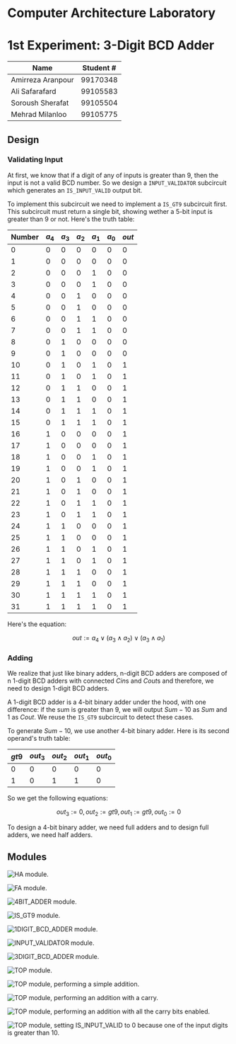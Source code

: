 # Computer Architecture Laboratory
# 1st Experiment: 3-Digit BCD Adder

|       Name        | Student # |
|-------------------|-----------|
| Amirreza Aranpour | 99170348  |
|  Ali Safarafard   | 99105583  |
| Soroush Sherafat  | 99105504  |
|  Mehrad Milanloo  | 99105775  |

## Design

### Validating Input

At first, we know that if a digit of any of inputs is greater than $9$, then the input is not a valid BCD number. So we design a `INPUT_VALIDATOR` subcircuit which generates an `IS_INPUT_VALID` output bit.

To implement this subcircuit we need to implement a `IS_GT9` subcircuit first. This subcircuit must return a single bit, showing wether a 5-bit input is greater than 9 or not. Here's the truth table:

| Number | $a_4$ | $a_3$ | $a_2$ | $a_1$ | $a_0$ | $out$ |
|--------|-------|-------|-------|-------|-------|-------|
|  $0$   |  $0$  |  $0$  |  $0$  |  $0$  |  $0$  |  $0$  |
|  $1$   |  $0$  |  $0$  |  $0$  |  $0$  |  $0$  |  $0$  |
|  $2$   |  $0$  |  $0$  |  $0$  |  $1$  |  $0$  |  $0$  |
|  $3$   |  $0$  |  $0$  |  $0$  |  $1$  |  $0$  |  $0$  |
|  $4$   |  $0$  |  $0$  |  $1$  |  $0$  |  $0$  |  $0$  |
|  $5$   |  $0$  |  $0$  |  $1$  |  $0$  |  $0$  |  $0$  |
|  $6$   |  $0$  |  $0$  |  $1$  |  $1$  |  $0$  |  $0$  |
|  $7$   |  $0$  |  $0$  |  $1$  |  $1$  |  $0$  |  $0$  |
|  $8$   |  $0$  |  $1$  |  $0$  |  $0$  |  $0$  |  $0$  |
|  $9$   |  $0$  |  $1$  |  $0$  |  $0$  |  $0$  |  $0$  |
|  $10$  |  $0$  |  $1$  |  $0$  |  $1$  |  $0$  |  $1$  |
|  $11$  |  $0$  |  $1$  |  $0$  |  $1$  |  $0$  |  $1$  |
|  $12$  |  $0$  |  $1$  |  $1$  |  $0$  |  $0$  |  $1$  |
|  $13$  |  $0$  |  $1$  |  $1$  |  $0$  |  $0$  |  $1$  |
|  $14$  |  $0$  |  $1$  |  $1$  |  $1$  |  $0$  |  $1$  |
|  $15$  |  $0$  |  $1$  |  $1$  |  $1$  |  $0$  |  $1$  |
|  $16$  |  $1$  |  $0$  |  $0$  |  $0$  |  $0$  |  $1$  |
|  $17$  |  $1$  |  $0$  |  $0$  |  $0$  |  $0$  |  $1$  |
|  $18$  |  $1$  |  $0$  |  $0$  |  $1$  |  $0$  |  $1$  |
|  $19$  |  $1$  |  $0$  |  $0$  |  $1$  |  $0$  |  $1$  |
|  $20$  |  $1$  |  $0$  |  $1$  |  $0$  |  $0$  |  $1$  |
|  $21$  |  $1$  |  $0$  |  $1$  |  $0$  |  $0$  |  $1$  |
|  $22$  |  $1$  |  $0$  |  $1$  |  $1$  |  $0$  |  $1$  |
|  $23$  |  $1$  |  $0$  |  $1$  |  $1$  |  $0$  |  $1$  |
|  $24$  |  $1$  |  $1$  |  $0$  |  $0$  |  $0$  |  $1$  |
|  $25$  |  $1$  |  $1$  |  $0$  |  $0$  |  $0$  |  $1$  |
|  $26$  |  $1$  |  $1$  |  $0$  |  $1$  |  $0$  |  $1$  |
|  $27$  |  $1$  |  $1$  |  $0$  |  $1$  |  $0$  |  $1$  |
|  $28$  |  $1$  |  $1$  |  $1$  |  $0$  |  $0$  |  $1$  |
|  $29$  |  $1$  |  $1$  |  $1$  |  $0$  |  $0$  |  $1$  |
|  $30$  |  $1$  |  $1$  |  $1$  |  $1$  |  $0$  |  $1$  |
|  $31$  |  $1$  |  $1$  |  $1$  |  $1$  |  $0$  |  $1$  |

Here's the equation:

$$out := a_4 \lor (a_3 \land a_2) \lor (a_3 \land a_1)$$

### Adding

We realize that just like binary adders, n-digit BCD adders are composed of n 1-digit BCD adders with connected $Cin$s and $Cout$s and therefore, we need to design 1-digit BCD adders.

A 1-digit BCD adder is a 4-bit binary adder under the hood, with one difference: if the sum is greater than $9$, we will output $Sum - 10$ as $Sum$ and $1$ as $Cout$. We reuse the `IS_GT9` subcircuit to detect these cases.

To generate $Sum - 10$, we use another 4-bit binary adder. Here is its second operand's truth table:

| $gt9$ | $out_3$ | $out_2$ | $out_1$ | $out_0$ |
|-------|---------|---------|---------|---------|
|  $0$  |   $0$   |   $0$   |   $0$   |   $0$   |
|  $1$  |   $0$   |   $1$   |   $1$   |   $0$   |

So we get the following equations:

$$out_3 := 0, out_2 := gt9, out_1 := gt9, out_0 := 0$$

To design a 4-bit binary adder, we need full adders and to design full adders, we need half adders.

## Modules

![`HA` module.](Photos/HA.SVG "`HA` module.")

![`FA` module.](Photos/FA.SVG "`FA` module.")

![`4BIT_ADDER` module.](Photos/4BIT_ADDER.SVG "`4BIT_ADDER` module.")

![`IS_GT9` module.](Photos/IS_GT9.SVG "`IS_GT9` module.")

![`1DIGIT_BCD_ADDER` module.](Photos/1DIGIT_BCD_ADDER.SVG "`1DIGIT_BCD_ADDER` module.")

![`INPUT_VALIDATOR` module.](Photos/INPUT_VALIDATOR.SVG "`INPUT_VALIDATOR` module.")

![`3DIGIT_BCD_ADDER` module.](Photos/3DIGIT_BCD_ADDER.SVG "`3DIGIT_BCD_ADDER` module.")

![`TOP` module.](Photos/TOP.SVG "`TOP` module.")

![`TOP` module, performing a simple addition.](Photos/TOP-1.SVG "`TOP` module, performing a simple addition.")

![`TOP` module, performing an addition with a carry.](Photos/TOP-2.SVG "`TOP` module, performing an addition with a carry.")

![`TOP` module, performing an addition with all the carry bits enabled.](Photos/TOP-3.SVG "`TOP` module, performing an addition with all the carry bits enabled.")

![`TOP` module, setting `IS_INPUT_VALID` to `0` because one of the input digits is greater than $10$.](Photos/TOP-4.SVG "`TOP` module, setting `IS_INPUT_VALID` to `0` because one of the input digits is greater than $10$.")
